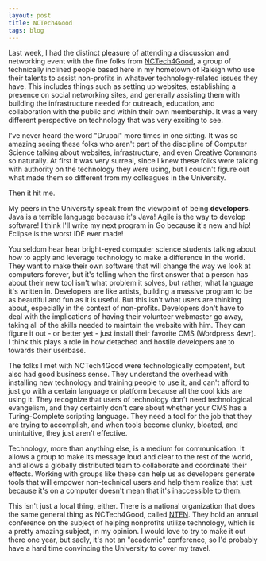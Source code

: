 ```yaml
---
layout: post
title: NCTech4Good
tags: blog
---
```


Last week, I had the distinct pleasure of attending a discussion and networking event with the fine folks from <a href="http://nctech4good.org">NCTech4Good</a>, a group of technically inclined people based here in my hometown of Raleigh who use their talents to assist non-profits in whatever technology-related issues they have. This includes things such as setting up websites, establishing a presence on social networking sites, and generally assisting them with building the infrastructure needed for outreach, education, and collaboration with the public and within their own membership. It was a very different perspective on technology that was very exciting to see.

I've never heard the word "Drupal" more times in one sitting. It was so amazing seeing these folks who aren't part of the discipline of Computer Science talking about websites, infrastructure, and even Creative Commons so naturally. At first it was very surreal, since I knew these folks were talking with authority on the technology they were using, but I couldn't figure out what made them so different from my colleagues in the University.

Then it hit me.

My peers in the University speak from the viewpoint of being <strong>developers</strong>. Java is a terrible language because it's Java! Agile is the way to develop software! I think I'll write my next program in Go because it's new and hip! Eclipse is the worst IDE ever made!

You seldom hear hear bright-eyed computer science students talking about how to apply and leverage technology to make a difference in the world. They want to make their own software that will change the way we look at computers forever, but it's telling when the first answer that a person has about their new tool isn't what problem it solves, but rather, what language it's written in. Developers are like artists, building a massive program to be as beautiful and fun as it is useful. But this isn't what users are thinking about, especially in the context of non-profits. Developers don't have to deal with the implications of having their volunteer webmaster go away, taking all of the skills needed to maintain the website with him. They can figure it out - or better yet - just install their favorite CMS (Wordpress 4evr). I think this plays a role in how detached and hostile developers are to towards their userbase.

The folks I met with NCTech4Good were technologically competent, but also had good business sense. They understand the overhead with installing new technology and training people to use it, and can't afford to just go with a certain language or platform because all the cool kids are using it. They recognize that users of technology don't need technological evangelism, and they certainly don't care about whether your CMS has a Turing-Complete scripting language. They need a tool for the job that they are trying to accomplish, and when tools become clunky, bloated, and unintuitive, they just aren't effective.

Technology, more than anything else, is a medium for communication. It allows a group to make its message loud and clear to the rest of the world, and allows a globally distributed team to collaborate and coordinate their effects. Working with groups like these can help us as developers generate tools that will empower non-technical users and help them realize that just because it's on a computer doesn't mean that it's inaccessible to them.

This isn't just a local thing, either. There is a national organization that does the same general thing as NCTech4Good, called <a href="http://nten.org">NTEN</a>. They hold an annual conference on the subject of helping nonprofits utilize technology, which is a pretty amazing subject, in my opinion. I would love to try to make it out there one year, but sadly, it's not an "academic" conference, so I'd probably have a hard time convincing the University to cover my travel.
